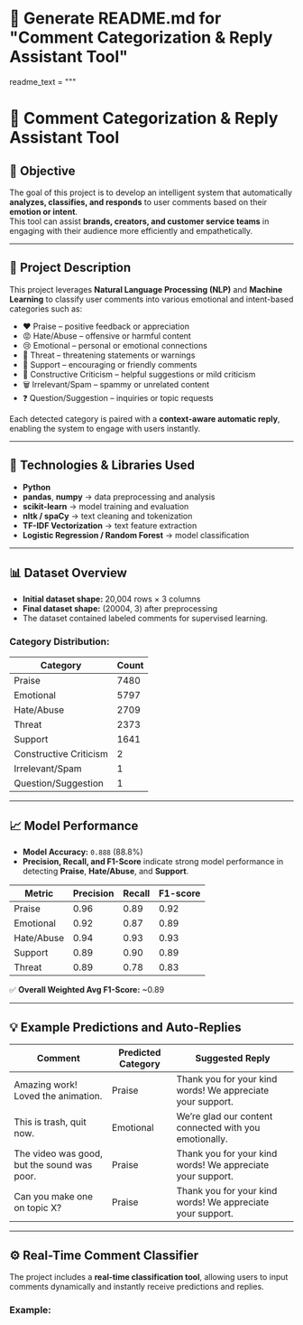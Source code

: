 # 🧾 Generate README.md for "Comment Categorization & Reply Assistant Tool"

readme_text = """
# 💬 Comment Categorization & Reply Assistant Tool

## 🎯 Objective
The goal of this project is to develop an intelligent system that automatically **analyzes, classifies, and responds** to user comments based on their **emotion or intent**.  
This tool can assist **brands, creators, and customer service teams** in engaging with their audience more efficiently and empathetically.

---

## 🧠 Project Description
This project leverages **Natural Language Processing (NLP)** and **Machine Learning** to classify user comments into various emotional and intent-based categories such as:

- ❤️ Praise – positive feedback or appreciation  
- 😡 Hate/Abuse – offensive or harmful content  
- 😢 Emotional – personal or emotional connections  
- 🚨 Threat – threatening statements or warnings  
- 💬 Support – encouraging or friendly comments  
- 🧩 Constructive Criticism – helpful suggestions or mild criticism  
- 🗑️ Irrelevant/Spam – spammy or unrelated content  
- ❓ Question/Suggestion – inquiries or topic requests  

Each detected category is paired with a **context-aware automatic reply**, enabling the system to engage with users instantly.

---

## 🧰 Technologies & Libraries Used
- **Python**
- **pandas**, **numpy** → data preprocessing and analysis  
- **scikit-learn** → model training and evaluation  
- **nltk / spaCy** → text cleaning and tokenization  
- **TF-IDF Vectorization** → text feature extraction  
- **Logistic Regression / Random Forest** → model classification  

---

## 📊 Dataset Overview
- **Initial dataset shape:** 20,004 rows × 3 columns  
- **Final dataset shape:** (20004, 3) after preprocessing  
- The dataset contained labeled comments for supervised learning.

### Category Distribution:
| Category | Count |
|-----------|-------|
| Praise | 7480 |
| Emotional | 5797 |
| Hate/Abuse | 2709 |
| Threat | 2373 |
| Support | 1641 |
| Constructive Criticism | 2 |
| Irrelevant/Spam | 1 |
| Question/Suggestion | 1 |

---

## 📈 Model Performance
- **Model Accuracy:** `0.888` (88.8%)  
- **Precision, Recall, and F1-Score** indicate strong model performance in detecting **Praise**, **Hate/Abuse**, and **Support**.

| Metric | Precision | Recall | F1-score |
|--------|------------|---------|-----------|
| Praise | 0.96 | 0.89 | 0.92 |
| Emotional | 0.92 | 0.87 | 0.89 |
| Hate/Abuse | 0.94 | 0.93 | 0.93 |
| Support | 0.89 | 0.90 | 0.89 |
| Threat | 0.89 | 0.78 | 0.83 |

✅ **Overall Weighted Avg F1-Score:** ~0.89

---

## 💡 Example Predictions and Auto-Replies
| Comment | Predicted Category | Suggested Reply |
|----------|-------------------|-----------------|
| Amazing work! Loved the animation. | Praise | Thank you for your kind words! We appreciate your support. |
| This is trash, quit now. | Emotional | We’re glad our content connected with you emotionally. |
| The video was good, but the sound was poor. | Praise | Thank you for your kind words! We appreciate your support. |
| Can you make one on topic X? | Praise | Thank you for your kind words! We appreciate your support. |

---

## ⚙️ Real-Time Comment Classifier
The project includes a **real-time classification tool**, allowing users to input comments dynamically and instantly receive predictions and replies.

### Example:
